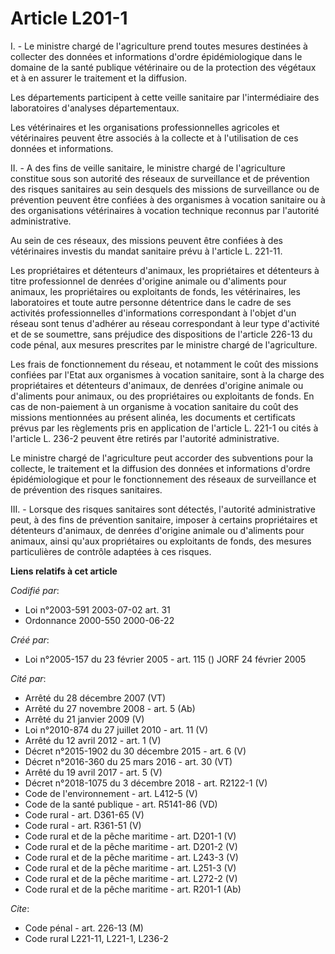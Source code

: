 # Article L201-1

I. - Le ministre chargé de l'agriculture prend toutes mesures destinées à collecter des données et informations d'ordre
épidémiologique dans le domaine de la santé publique vétérinaire ou de la protection des végétaux et à en assurer le
traitement et la diffusion.

Les départements participent à cette veille sanitaire par l'intermédiaire des laboratoires d'analyses départementaux.

Les vétérinaires et les organisations professionnelles agricoles et vétérinaires peuvent être associés à la collecte et à
l'utilisation de ces données et informations.

II. - A des fins de veille sanitaire, le ministre chargé de l'agriculture constitue sous son autorité des réseaux de
surveillance et de prévention des risques sanitaires au sein desquels des missions de surveillance ou de prévention peuvent
être confiées à des organismes à vocation sanitaire ou à des organisations vétérinaires à vocation technique reconnus par
l'autorité administrative.

Au sein de ces réseaux, des missions peuvent être confiées à des vétérinaires investis du mandat sanitaire prévu à l'article
L. 221-11.

Les propriétaires et détenteurs d'animaux, les propriétaires et détenteurs à titre professionnel de denrées d'origine animale
ou d'aliments pour animaux, les propriétaires ou exploitants de fonds, les vétérinaires, les laboratoires et toute autre
personne détentrice dans le cadre de ses activités professionnelles d'informations correspondant à l'objet d'un réseau sont
tenus d'adhérer au réseau correspondant à leur type d'activité et de se soumettre, sans préjudice des dispositions de
l'article 226-13 du code pénal, aux mesures prescrites par le ministre chargé de l'agriculture.

Les frais de fonctionnement du réseau, et notamment le coût des missions confiées par l'Etat aux organismes à vocation
sanitaire, sont à la charge des propriétaires et détenteurs d'animaux, de denrées d'origine animale ou d'aliments pour
animaux, ou des propriétaires ou exploitants de fonds. En cas de non-paiement à un organisme à vocation sanitaire du coût des
missions mentionnées au présent alinéa, les documents et certificats prévus par les règlements pris en application de
l'article L. 221-1 ou cités à l'article L. 236-2 peuvent être retirés par l'autorité administrative.

Le ministre chargé de l'agriculture peut accorder des subventions pour la collecte, le traitement et la diffusion des données
et informations d'ordre épidémiologique et pour le fonctionnement des réseaux de surveillance et de prévention des risques
sanitaires.

III. - Lorsque des risques sanitaires sont détectés, l'autorité administrative peut, à des fins de prévention sanitaire,
imposer à certains propriétaires et détenteurs d'animaux, de denrées d'origine animale ou d'aliments pour animaux, ainsi
qu'aux propriétaires ou exploitants de fonds, des mesures particulières de contrôle adaptées à ces risques.

**Liens relatifs à cet article**

_Codifié par_:

  - Loi n°2003-591 2003-07-02 art. 31
  - Ordonnance 2000-550 2000-06-22

_Créé par_:

  - Loi n°2005-157 du 23 février 2005 - art. 115 () JORF 24 février 2005

_Cité par_:

  - Arrêté du 28 décembre 2007 (VT)
  - Arrêté du 27 novembre 2008 - art. 5 (Ab)
  - Arrêté du 21 janvier 2009 (V)
  - Loi n°2010-874 du 27 juillet 2010 - art. 11 (V)
  - Arrêté du 12 avril 2012 - art. 1 (V)
  - Décret n°2015-1902 du 30 décembre 2015 - art. 6 (V)
  - Décret n°2016-360 du 25 mars 2016 - art. 30 (VT)
  - Arrêté du 19 avril 2017 - art. 5 (V)
  - Décret n°2018-1075 du 3 décembre 2018 - art. R2122-1 (V)
  - Code de l'environnement - art. L412-5 (V)
  - Code de la santé publique - art. R5141-86 (VD)
  - Code rural - art. D361-65 (V)
  - Code rural - art. R361-51 (V)
  - Code rural et de la pêche maritime - art. D201-1 (V)
  - Code rural et de la pêche maritime - art. D201-2 (V)
  - Code rural et de la pêche maritime - art. L243-3 (V)
  - Code rural et de la pêche maritime - art. L251-3 (V)
  - Code rural et de la pêche maritime - art. L272-2 (V)
  - Code rural et de la pêche maritime - art. R201-1 (Ab)

_Cite_:

  - Code pénal - art. 226-13 (M)
  - Code rural L221-11, L221-1, L236-2

